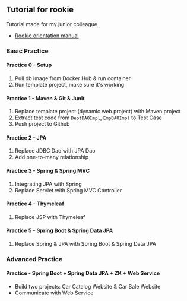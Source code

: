## Tutorial for rookie

Tutorial made for my junior colleague
* [Rookie orientation manual](https://hackmd.io/@zS7uqLwdSQ6iObiiEyu5JQ/BJbLNmkv8/https%3A%2F%2Fhackmd.io%2FDgBDMA3pRsOjIjdhWhkVbQ)

### Basic Practice
#### Practice 0 - Setup
1. Pull db image from Docker Hub & run container
2. Run template project, make sure it's working

#### Practice 1 - Maven & Git & Junit
1. Replace template project (dynamic web project) with Maven project
2. Extract test code from `DeptDAOImpl`, `EmpDAOImpl` to Test Case
3. Push project to Github

#### Practice 2 - JPA
1. Replace JDBC Dao with JPA Dao
2. Add one-to-many relationship

#### Practice 3 - Spring & Spring MVC
1. Integrating JPA with Spring
2. Replace Servlet with Spring MVC Controller

#### Practice 4 - Thymeleaf
1. Replace JSP with Thymeleaf

#### Practice 5 - Spring Boot & Spring Data JPA
1. Replace Spring & JPA with Spring Boot & Spring Data JPA

### Advanced Practice
#### Practice - Spring Boot + Spring Data JPA + ZK + Web Service
* Build two projects: Car Catalog Website & Car Sale Website
* Communicate with Web Service